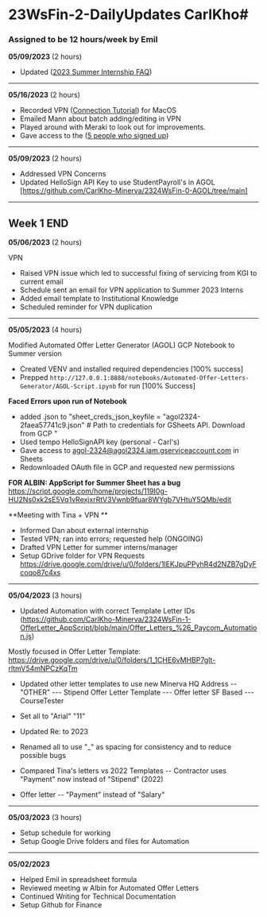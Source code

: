 # 23WsFin-2-DailyUpdates CarlKho#
### Assigned to be 12 hours/week by Emil ### 

**05/09/2023** (2 hours)
- Updated ([2023 Summer Internship FAQ](https://docs.google.com/document/d/1xr0DPjpI0h8l4860m3gfEvtXTbWprNV4NnGYCjbaAOc/edit?usp=sharing))
----------------------------------------------------------------

**05/16/2023** (2 hours)
- Recorded VPN ([Connection Tutorial](https://drive.google.com/file/d/1_reXldbNbLe2dliVe5u2T4XIy6rmWPsp/view?usp=share_link)) for MacOS
- Emailed Mann about batch adding/editing in VPN
- Played around with Meraki to look out for improvements.
- Gave access to the ([5 people who signed up](https://docs.google.com/spreadsheets/d/1T9My-UCPiD1djd006cdW4Tu2Ri0HiMABhI3o3o_4YQQ/edit#gid=878031971))
----------------------------------------------------------------

**05/09/2023** (2 hours)
- Addressed VPN Concerns
- Updated HelloSign API Key to use StudentPayroll's in AGOL [https://github.com/CarlKho-Minerva/2324WsFin-0-AGOL/tree/main]

----------------------------------------------------------------
## Week 1 END ##

**05/06/2023** (2 hours)

VPN
- Raised VPN issue which led to successful fixing of servicing from KGI to current email
- Schedule sent an email for VPN application to Summer 2023 Interns
- Added email template to Institutional Knowledge
- Scheduled reminder for VPN duplication

----------------------------------------------------------------
**05/05/2023** (4 hours)

Modified Automated Offer Letter Generator (AGOL) GCP Notebook to Summer version
- Created VENV and installed required dependencies [100% success]
- Prepped `http://127.0.0.1:8888/notebooks/Automated-Offer-Letters-Generator/AGOL-Script.ipynb` for run [100% Success]

**Faced Errors upon run of Notebook**
- added .json to "sheet_creds_json_keyfile = "agol2324-2faea57741c9.json" # Path to credentials for GSheets API. Download from GCP "
- Used tempo HelloSignAPI key (personal - Carl's)
- Gave access to agol-2324@agol2324.iam.gserviceaccount.com in Sheets
- Redownloaded OAuth file in GCP and requested new permissions

**FOR ALBIN: AppScript for Summer Sheet has a bug**
https://script.google.com/home/projects/119I0g-HU2Ns0xk2sE5Vq1vRexjxrRtV3Vwnb9fuar8WYgb7VHtuY5QMb/edit

**Meeting with Tina + VPN **
- Informed Dan about external internship
- Tested VPN; ran into errors; requested help (ONGOING)
- Drafted VPN Letter for summer interns/manager
- Setup GDrive folder for VPN Requests https://drive.google.com/drive/u/0/folders/1IEKJpuPPyhR4d2NZB7gDyFcoqo87c4xs

----------------------------------------------------------------

**05/04/2023** (3 hours)
- Updated Automation with correct Template Letter IDs (https://github.com/CarlKho-Minerva/2324WsFin-1-OfferLetter_AppScript/blob/main/Offer_Letters_%26_Paycom_Automation.js)

Mostly focused in Offer Letter Template: https://drive.google.com/drive/u/0/folders/1_1CHE6vMHBP7glt-rltmV54mNPCzKqTm
- Updated other letter templates to use new Minerva HQ Address
-- "OTHER"
--- Stipend Offer Letter Template
--- Offer letter SF Based
--- CourseTester
- Set all to "Arial" "11" 
- Updated Re: to 2023
- Renamed all to use "_" as spacing for consistency and to reduce possible bugs

- Compared Tina's letters vs 2022 Templates
-- Contractor uses "Payment" now instead of "Stipend" (2022)
- Offer letter
-- "Payment" instead of "Salary"

----------------------------------------------------------------

**05/03/2023** (3 hours)
- Setup schedule for working 
- Setup Google Drive folders and files for Automation

----------------------------------------------------------------

**05/02/2023**
- Helped Emil in spreadsheet formula
- Reviewed meeting w Albin for Automated Offer Letters
- Continued Writing for Technical Documentation
- Setup Github for Finance

